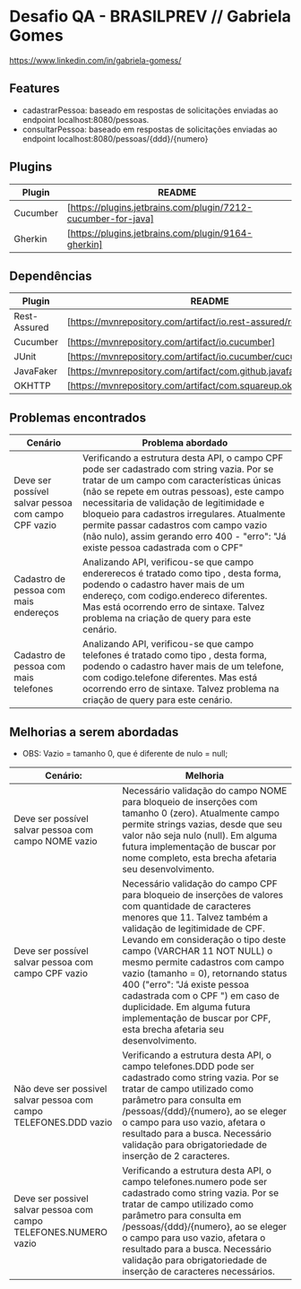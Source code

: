 # Desafio QA - BRASILPREV // Gabriela Gomes
https://www.linkedin.com/in/gabriela-gomess/

## Features

- cadastrarPessoa: baseado em respostas de solicitações enviadas ao endpoint localhost:8080/pessoas.
- consultarPessoa: baseado em respostas de solicitações enviadas ao endpoint localhost:8080/pessoas/{ddd}/{numero}

## Plugins

| Plugin | README |
| ------ | ------ |
| Cucumber | [https://plugins.jetbrains.com/plugin/7212-cucumber-for-java]|
| Gherkin | [https://plugins.jetbrains.com/plugin/9164-gherkin] |

## Dependências
| Plugin | README |
| ------ | ------ |
| Rest-Assured | [https://mvnrepository.com/artifact/io.rest-assured/rest-assured]|
| Cucumber | [https://mvnrepository.com/artifact/io.cucumber] |
| JUnit | [https://mvnrepository.com/artifact/io.cucumber/cucumber-junit] |
| JavaFaker | [https://mvnrepository.com/artifact/com.github.javafaker/javafaker] |
| OKHTTP | [https://mvnrepository.com/artifact/com.squareup.okhttp3/okhttp] |

## Problemas encontrados
| Cenário | Problema abordado |
| ------ | ------ |
| Deve ser possível salvar pessoa com campo CPF vazio |  Verificando a estrutura desta API, o campo CPF pode ser cadastrado com string vazia. Por se tratar de um campo com características únicas (não se repete em outras pessoas), este campo necessitaria de validação de legitimidade e bloqueio para cadastros irregulares. Atualmente permite passar cadastros com campo vazio (não nulo), assim gerando erro 400 - "erro": "Já existe pessoa cadastrada com o CPF" |
| Cadastro de pessoa com mais endereços | Analizando API, verificou-se que campo endererecos é tratado como tipo <List>, desta forma, podendo o cadastro haver mais de um endereço, com codigo.endereco diferentes. Mas está ocorrendo erro de sintaxe. Talvez problema na criação de query para este cenário. |
|Cadastro de pessoa com mais telefones| Analizando API, verificou-se que campo telefones é tratado como tipo <List>, desta forma, podendo o cadastro haver mais de um telefone, com codigo.telefone diferentes. Mas está ocorrendo erro de sintaxe. Talvez problema na criação de query para este cenário. |


## Melhorias a serem abordadas
* OBS: Vazio = tamanho 0, que é diferente de nulo = null;

| Cenário: |Melhoria |
| ------ | ------ |
| Deve ser possível salvar pessoa com campo NOME vazio | Necessário validação do campo NOME para bloqueio de inserções com tamanho 0 (zero). Atualmente campo permite strings vazias, desde que seu valor não seja nulo (null). Em alguma futura implementação de buscar por nome completo, esta brecha afetaria seu desenvolvimento.|
| Deve ser possível salvar pessoa com campo CPF vazio | Necessário validação do campo CPF para bloqueio de inserções de valores com quantidade de caracteres menores que 11. Talvez também a validação de legitimidade de CPF. Levando em consideração o tipo deste campo (VARCHAR 11 NOT NULL) o mesmo permite cadastros com campo vazio (tamanho = 0), retornando status 400 ("erro": "Já existe pessoa cadastrada com o CPF ") em caso de duplicidade. Em alguma futura implementação de buscar por CPF, esta brecha afetaria seu desenvolvimento. |
| Não deve ser possivel salvar pessoa com campo TELEFONES.DDD vazio | Verificando a estrutura desta API, o campo telefones.DDD pode ser cadastrado como string vazia. Por se tratar de campo utilizado como parâmetro para consulta em /pessoas/{ddd}/{numero}, ao se eleger o campo para uso vazio, afetara o resultado para a busca. Necessário validação para obrigatoriedade de inserção de 2 caracteres.
|Deve ser possivel salvar pessoa com campo TELEFONES.NUMERO vazio|Verificando a estrutura desta API, o campo telefones.numero pode ser cadastrado como string vazia. Por se tratar de campo utilizado como parâmetro para consulta em /pessoas/{ddd}/{numero}, ao se eleger o campo para uso vazio, afetara o resultado para a busca. Necessário validação para obrigatoriedade de inserção de caracteres necessários.|









